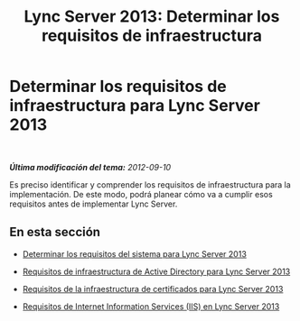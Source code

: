 ﻿---
title: 'Lync Server 2013: Determinar los requisitos de infraestructura'
TOCTitle: Determinar los requisitos de infraestructura
ms:assetid: ef9af1ed-e6c4-457f-a63b-8fea47c79826
ms:mtpsurl: https://technet.microsoft.com/es-es/library/Gg412986(v=OCS.15)
ms:contentKeyID: 48277120
ms.date: 01/07/2017
mtps_version: v=OCS.15
ms.translationtype: HT
---

# Determinar los requisitos de infraestructura para Lync Server 2013

 

_**Última modificación del tema:** 2012-09-10_

Es preciso identificar y comprender los requisitos de infraestructura para la implementación. De este modo, podrá planear cómo va a cumplir esos requisitos antes de implementar Lync Server.

## En esta sección

  - [Determinar los requisitos del sistema para Lync Server 2013](lync-server-2013-determining-your-system-requirements.md)

  - [Requisitos de infraestructura de Active Directory para Lync Server 2013](lync-server-2013-active-directory-infrastructure-requirements.md)

  - [Requisitos de la infraestructura de certificados para Lync Server 2013](lync-server-2013-certificate-infrastructure-requirements.md)

  - [Requisitos de Internet Information Services (IIS) en Lync Server 2013](lync-server-2013-internet-information-services-iis-requirements.md)

